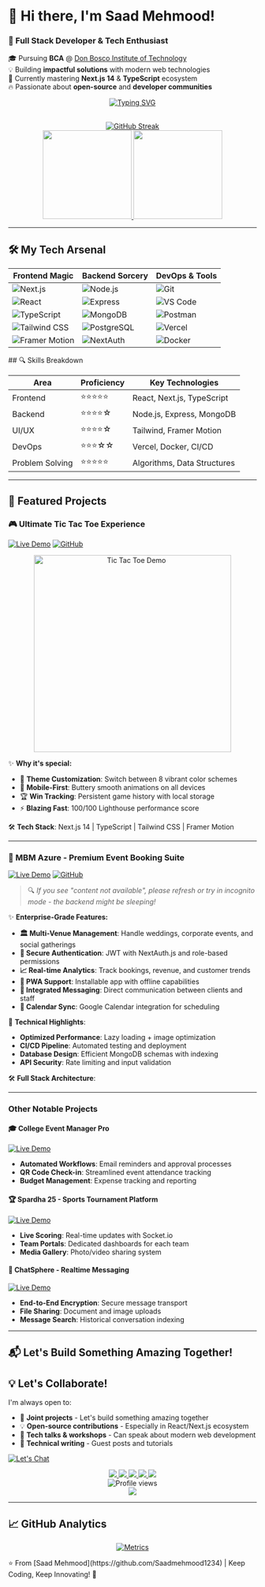 # 🌟 Hi there, I'm Saad Mehmood! 

### 🚀 Full Stack Developer & Tech Enthusiast
🎓 Pursuing **BCA** @ [Don Bosco Institute of Technology](https://www.dbit.in/)  
💡 Building **impactful solutions** with modern web technologies  
🌱 Currently mastering **Next.js 14** & **TypeScript** ecosystem  
🔥 Passionate about **open-source** and **developer communities**

<div align="center">
  
  [![Typing SVG](https://readme-typing-svg.herokuapp.com?font=Fira+Code&weight=600&size=22&duration=3000&pause=1000&color=00F718&background=0D1117&center=true&vCenter=true&width=800&lines=Welcome+to+my+digital+playground!;Crafting+seamless+web+experiences+since+2024;Turning+ideas+into+interactive+reality;Open-source+enthusiast+and+problem+solver)](https://git.io/typing-svg)

  <br/>
  
  <a href="https://git.io/streak-stats">
    <img src="https://streak-stats.demolab.com?user=Saadmehmood1234&theme=dark&hide_border=true&border_radius=6&fire=DD2727&ring=DD2727" alt="GitHub Streak"/>
  </a>
  
  <br/>
  
  <a href="https://github.com/anuraghazra/github-readme-stats">
    <img height="180em" src="https://github-readme-stats.vercel.app/api?username=Saadmehmood1234&show_icons=true&theme=vision-friendly-dark&include_all_commits=true&count_private=true&hide_border=true&border_radius=6"/>
    <img height="180em" src="https://github-readme-stats.vercel.app/api/top-langs/?username=Saadmehmood1234&layout=compact&theme=vision-friendly-dark&hide_border=true&border_radius=6"/>
  </a>
</div>

---

## 🛠️ My Tech Arsenal

<div align="center">
  
| Frontend Magic | Backend Sorcery | DevOps & Tools |
|----------------|-----------------|----------------|
| ![Next.js](https://img.shields.io/badge/Next.js-000000?style=for-the-badge&logo=nextdotjs&logoColor=white) | ![Node.js](https://img.shields.io/badge/Node.js-339933?style=for-the-badge&logo=nodedotjs&logoColor=white) | ![Git](https://img.shields.io/badge/Git-F05032?style=for-the-badge&logo=git&logoColor=white) |
| ![React](https://img.shields.io/badge/React-20232A?style=for-the-badge&logo=react&logoColor=61DAFB) | ![Express](https://img.shields.io/badge/Express.js-000000?style=for-the-badge&logo=express&logoColor=white) | ![VS Code](https://img.shields.io/badge/VSCode-007ACC?style=for-the-badge&logo=visual-studio-code&logoColor=white) |
| ![TypeScript](https://img.shields.io/badge/TypeScript-3178C6?style=for-the-badge&logo=typescript&logoColor=white) | ![MongoDB](https://img.shields.io/badge/MongoDB-47A248?style=for-the-badge&logo=mongodb&logoColor=white) | ![Postman](https://img.shields.io/badge/Postman-FF6C37?style=for-the-badge&logo=postman&logoColor=white) |
| ![Tailwind CSS](https://img.shields.io/badge/Tailwind_CSS-06B6D4?style=for-the-badge&logo=tailwind-css&logoColor=white) | ![PostgreSQL](https://img.shields.io/badge/PostgreSQL-4169E1?style=for-the-badge&logo=postgresql&logoColor=white) | ![Vercel](https://img.shields.io/badge/Vercel-000000?style=for-the-badge&logo=vercel&logoColor=white) |
| ![Framer Motion](https://img.shields.io/badge/Framer_Motion-0055FF?style=for-the-badge&logo=framer&logoColor=white) | ![NextAuth](https://img.shields.io/badge/NextAuth.js-000000?style=for-the-badge&logo=auth0&logoColor=white) | ![Docker](https://img.shields.io/badge/Docker-2496ED?style=for-the-badge&logo=docker&logoColor=white) |

</div>
## 🔍 Skills Breakdown

<div align="center">
  
| Area          | Proficiency | Key Technologies |
|---------------|-------------|------------------|
| Frontend      | ⭐⭐⭐⭐⭐     | React, Next.js, TypeScript |
| Backend       | ⭐⭐⭐⭐☆     | Node.js, Express, MongoDB |
| UI/UX         | ⭐⭐⭐⭐☆     | Tailwind, Framer Motion |
| DevOps        | ⭐⭐⭐☆☆     | Vercel, Docker, CI/CD |
| Problem Solving | ⭐⭐⭐⭐⭐   | Algorithms, Data Structures |

</div>




---

## 🚀 Featured Projects

### 🎮 Ultimate Tic Tac Toe Experience
[![Live Demo](https://img.shields.io/badge/PLAY_NOW-00C853?style=for-the-badge&logo=gamejolt&logoColor=white)](https://tic-toe-game-gules.vercel.app/)
[![GitHub](https://img.shields.io/badge/SOURCE_CODE-181717?style=for-the-badge&logo=github)](https://github.com/Saadmehmood1234/tic-toe-game)

<div align="center">
  <img src="https://media.giphy.com/media/v1.Y2lkPTc5MGI3NjExcGJ5cWJ6d3l4dW1sY2V1ZzN5bHh5a3VxN2R6eGZ1b2VjZ2JmZyZlcD12MV9pbnRlcm5hbF9naWZfYnlfaWQmY3Q9Zw/3o7qE1YN7aBOFPRw8E/giphy.gif" width="400" alt="Tic Tac Toe Demo"/>
</div>

✨ **Why it's special:**
- 🎨 **Theme Customization**: Switch between 8 vibrant color schemes
- 📱 **Mobile-First**: Buttery smooth animations on all devices
- 🏆 **Win Tracking**: Persistent game history with local storage
- ⚡ **Blazing Fast**: 100/100 Lighthouse performance score

🛠️ **Tech Stack**: Next.js 14 | TypeScript | Tailwind CSS | Framer Motion

---

### 🎉 MBM Azure - Premium Event Booking Suite
[![Live Demo](https://img.shields.io/badge/EXPLORE_DEMO-00C853?style=for-the-badge&logo=vercel&logoColor=white)](https://mbm-azure.vercel.app/)
[![GitHub](https://img.shields.io/badge/SOURCE_CODE-181717?style=for-the-badge&logo=github)](https://github.com/Saadmehmood1234/mbm)

> 🔍 *If you see "content not available", please refresh or try in incognito mode - the backend might be sleeping!*


✨ **Enterprise-Grade Features:**
- **🏛️ Multi-Venue Management**: Handle weddings, corporate events, and social gatherings
- **🔐 Secure Authentication**: JWT with NextAuth.js and role-based permissions
- **📈 Real-time Analytics**: Track bookings, revenue, and customer trends
- **📱 PWA Support**: Installable app with offline capabilities
- **💬 Integrated Messaging**: Direct communication between clients and staff
- **📅 Calendar Sync**: Google Calendar integration for scheduling

🚀 **Technical Highlights**:
- **Optimized Performance**: Lazy loading + image optimization
- **CI/CD Pipeline**: Automated testing and deployment
- **Database Design**: Efficient MongoDB schemas with indexing
- **API Security**: Rate limiting and input validation

🛠️ **Full Stack Architecture**:

---

### Other Notable Projects

#### 🎓 College Event Manager Pro
[![Live Demo](https://img.shields.io/badge/EXPLORE_DEMO-0077B5?style=for-the-badge)](https://event-mang-app.vercel.app/)
- **Automated Workflows**: Email reminders and approval processes
- **QR Code Check-in**: Streamlined event attendance tracking
- **Budget Management**: Expense tracking and reporting

#### 🏆 Spardha 25 - Sports Tournament Platform
[![Live Demo](https://img.shields.io/badge/EXPLORE_DEMO-FF6C37?style=for-the-badge)](https://spardha-25.vercel.app/)
- **Live Scoring**: Real-time updates with Socket.io
- **Team Portals**: Dedicated dashboards for each team
- **Media Gallery**: Photo/video sharing system

#### 💬 ChatSphere - Realtime Messaging
[![Live Demo](https://img.shields.io/badge/EXPLORE_DEMO-4285F4?style=for-the-badge)](https://chatapp-mqcy.onrender.com/)
- **End-to-End Encryption**: Secure message transport
- **File Sharing**: Document and image uploads
- **Message Search**: Historical conversation indexing

---

## 📬 Let's Build Something Amazing Together!
## 💡 Let's Collaborate!

I'm always open to:
- 🤝 **Joint projects** - Let's build something amazing together
- 💡 **Open-source contributions** - Especially in React/Next.js ecosystem
- 🎤 **Tech talks & workshops** - Can speak about modern web development
- 📝 **Technical writing** - Guest posts and tutorials

[![Let's Chat](https://img.shields.io/badge/Let's_Chat-FF6C37?style=for-the-badge&logo=telegram&logoColor=white)](https://t.me/yourusername)
<div align="center">
  <a href="https://github.com/Saadmehmood1234">
    <img src="https://img.shields.io/badge/GitHub-100000?style=for-the-badge&logo=github&logoColor=white"/>
  </a>
  <a href="https://linkedin.com/in/saad-mehmood-4a6036255/">
    <img src="https://img.shields.io/badge/LinkedIn-0077B5?style=for-the-badge&logo=linkedin&logoColor=white"/>
  </a>
  <a href="mailto:mehmoodsaad347@gmail.com">
    <img src="https://img.shields.io/badge/Email-D14836?style=for-the-badge&logo=gmail&logoColor=white"/>
  </a>
  <a href="https://portfo-tan-eta.vercel.app/">
    <img src="https://img.shields.io/badge/Portfolio-4285F4?style=for-the-badge&logo=google-chrome&logoColor=white"/>
  </a>
  <a href="https://twitter.com/yourusername">
    <img src="https://img.shields.io/badge/Twitter-1DA1F2?style=for-the-badge&logo=twitter&logoColor=white"/>
  </a>
</div>

<div align="center">
  <img src="https://komarev.com/ghpvc/?username=Saadmehmood1234&label=PROFILE+VIEWS&color=blue&style=flat-square" alt="Profile views"/>
  <br/>
  <a href="https://github.com/Saadmehmood1234?tab=followers">
    <img src="https://img.shields.io/github/followers/Saadmehmood1234?label=Follow%20Me&style=social"/>
  </a>
</div>

---
## 📈 GitHub Analytics

<div align="center">
  
[![Metrics](https://github.com/Saadmehmood1234/Saadmehmood1234/blob/main/github-metrics.svg)](https://github.com/Saadmehmood1234)

</div>
⭐ From [Saad Mehmood](https://github.com/Saadmehmood1234) | Keep Coding, Keep Innovating! 🚀
